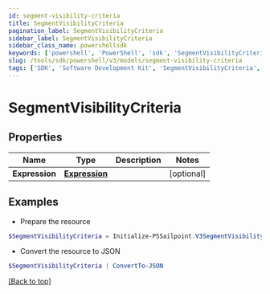```yaml
---
id: segment-visibility-criteria
title: SegmentVisibilityCriteria
pagination_label: SegmentVisibilityCriteria
sidebar_label: SegmentVisibilityCriteria
sidebar_class_name: powershellsdk
keywords: ['powershell', 'PowerShell', 'sdk', 'SegmentVisibilityCriteria', 'SegmentVisibilityCriteria'] 
slug: /tools/sdk/powershell/v3/models/segment-visibility-criteria
tags: ['SDK', 'Software Development Kit', 'SegmentVisibilityCriteria', 'SegmentVisibilityCriteria']
---
```



# SegmentVisibilityCriteria

## Properties

Name | Type | Description | Notes
------------ | ------------- | ------------- | -------------
**Expression** | [**Expression**](expression) |  | [optional] 

## Examples

- Prepare the resource
```powershell
$SegmentVisibilityCriteria = Initialize-PSSailpoint.V3SegmentVisibilityCriteria  -Expression null
```

- Convert the resource to JSON
```powershell
$SegmentVisibilityCriteria | ConvertTo-JSON
```


[[Back to top]](#) 

